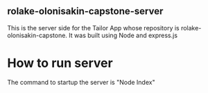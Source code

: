 ## rolake-olonisakin-capstone-server
This is the server side for the Tailor App whose repository is rolake-olonisakin-capstone. It was built using Node and express.js

# How to run server
The command to startup the server is "Node Index"
